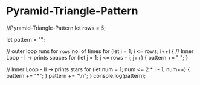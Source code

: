 # Pyramid-Triangle-Pattern
//Pyramid-Triangle-Pattern
let rows = 5;

let pattern = "";

// outer loop runs for `rows` no. of times
for (let i = 1; i <= rows; i++) {
   // Inner Loop - I -> prints spaces
   for (let j = 1; j <= rows - i; j++) {
      pattern += " ";
   }

   // Inner Loop - II -> prints stars
   for (let num = 1; num <= 2 * i - 1; num++) {
      pattern += "*";
   }
   pattern += "\n";
}
console.log(pattern);
